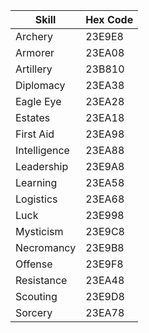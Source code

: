 | Skill         | Hex Code |
| ------------- | -------- |
| Archery       | 23E9E8   |
| Armorer       | 23EA08   |
| Artillery     | 23B810   |
| Diplomacy     | 23EA38   |
| Eagle Eye     | 23EA28   |
| Estates       | 23EA18   |
| First Aid     | 23EA98   |
| Intelligence  | 23EA88   |
| Leadership    | 23E9A8   |
| Learning      | 23EA58   |
| Logistics     | 23EA68   |
| Luck          | 23E998   |
| Mysticism     | 23E9C8   |
| Necromancy    | 23E9B8   |
| Offense       | 23E9F8   |
| Resistance    | 23EA48   |
| Scouting      | 23E9D8   |
| Sorcery       | 23EA78   |
